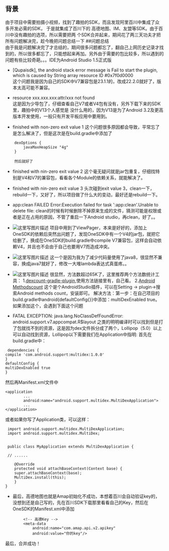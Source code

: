## 背景
由于项目中需要拍摄小视频，找到了趣拍的SDK，而且发现阿里百川中集成了众多开发必需的SDK，
于是就集成了百川下的 高德地图、IM、友盟等SDK。由于百川中没有趣拍的选项，所以需要把两
个SDK合并起来，期间花了两三天功夫才把所有问题解决完，趁今晚把问题总结一下
##问题总结  
由于我是问题解决完了才总结的，期间很多问题都忘了，翻自己上网历史记录才找到的，所以很多都忘了，只能想起来再加。另外由于需要的包比较多，所以遇到的问题有些比较奇葩。。。IDE为Android Studio 1.5正式版

 - [Qupaisdk], the android stack error message is Fail to start the plugin, 
which is caused by String array resource ID #0x7f0d0000  
这个问题我是因为自己的SDK中V7兼容包是23.1.1的，改成22.2.0就好了，版本太高可能不兼容。  

 - resource xxx.xxx.xxx:attr/xxx not found  
这是因为少导包了，仔细查看自己V7或者V4包有没有，另外下载下来的SDK里，趣拍中的V13个人感觉是
没什么用的，因为V13是为了Android 3.2及更高版本开发使用，一般只有开发平板应用中要用到。  

 
 - finished with non-zero exit value 1
 这个问题很多原因都会导致，平常忘了是怎么解决了，但是这次是在build.gradle中添加了
 

```
	dexOptions {
        javaMaxHeapSize "4g"
    }
```
		然后就好了
	
 - finished with nin-zero exit value 2
 这个毫无疑问就是jar包重复，仔细找特别是V4和V7的兼容包，看看各个Module的依赖关系，就能解决了。

 - finished with nin-zero exit value 3
 头次碰到exit value 3，clean一下，rebuild一下，又好了，所以项目做了什么大的变动，最好还是rebuild一下。
 

 - app:clean FAILED Error:Execution failed for task ':app:clean'.Unable to delete file: 
 clean的时候有时候删除不掉原来生成的文件，猜测可能是权限或者是正在占用的原因，不管了重启一下Android studio，再clean，好了。。
 
 - ![这里写图片描述](http://img.blog.csdn.net/20151205235844930)
 项目中用到了ViewPager，本来是好好的，添加上OneSDK的依赖后突然出问题了，发现OneSDK中有一个V4的jar包，就把它给删了，换成在OneSDK的build.gradle中compile V7兼容包，这样会自动依赖V4，并且也不会由于自己也要用V7而造成冲突。
 
 - ![这里写图片描述](http://img.blog.csdn.net/20151206000640614)
 这一个是因为我为了减少代码量使用了java8，很显然不兼容，换成java7就好了，修改一大堆lambda表达式真蛋疼。。
 - ![这里写图片描述](http://img.blog.csdn.net/20151206001123309)
  很显然，方法数超过65K了，这里推荐两个方法数统计工具：
 1.[dexcount-gradle-plugin](https://github.com/KeepSafe/dexcount-gradle-plugin),使用方法链接里有，自己看。
 2.[Android Methodscount](http://www.methodscount.com/) 这个是个AndroidStudio插件，可以在Setting -> plugin->搜索Android methods count，安装即可。
  解决方法：第一步：在自己项目的build.gradle中android{defaultConfig{}}中添加：multiDexEnabled true。如果添加这个，会遇到下面这个问题
  
 - FATAL EXCEPTION: java.lang.NoClassDefFoundError: android.support.v7.appcompat.R$layout
 之类的明明编译时可以找到但是打了包就找不到的资源，这是因为dex文件拆分成了两个，Lollipop（5.0）以上可以自动找到资源，Lollipop以下需要我们在Application中指明:
 首先在build.gradle中：

```
 dependencies {
compile 'com.android.support:multidex:1.0.0'
}
defaultConfig {          
multiDexEnabled true
}
```

然后再Manifest.xml文件中

```
<application
        ...
        android:name="android.support.multidex.MultiDexApplication">
        ...
</application>
```

或者如果你写了Application类，可以这样：

```
 import android.support.multidex.MultiDexApplication;
 import android.support.multidex.MultiDex;


 public class MyApplication extends MultiDexApplication {

 // ......

    @Override
    protected void attachBaseContext(Context base) {
    super.attachBaseContext(base);
    MultiDex.install(this);
    }
}
```

 - 最后，高德地图也就是Amap初始化不成功，本想着百川会自动验证key的，没想到还是自己写的，先在百川SDK下载那里看看自己的Key，然后在OneSDK的Manifest.xml中添加
 

```
		<!-- 高德Key -->
        <meta-data
            android:name="com.amap.api.v2.apikey"
            android:value="你的key"/>
```

最后，合并成功！